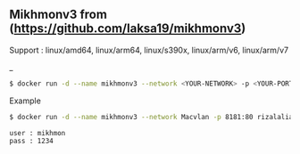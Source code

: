 ## Mikhmonv3 from (https://github.com/laksa19/mikhmonv3)
Support : linux/amd64, linux/arm64, linux/s390x, linux/arm/v6, linux/arm/v7

_
```sh
$ docker run -d --name mikhmonv3 --network <YOUR-NETWORK> -p <YOUR-PORT>:80 rizalaliakbar/mikhmonv3:latest
```
Example
```sh
$ docker run -d --name mikhmonv3 --network Macvlan -p 8181:80 rizalaliakbar/mikhmonv3:latest
```
```
user : mikhmon
pass : 1234
```
